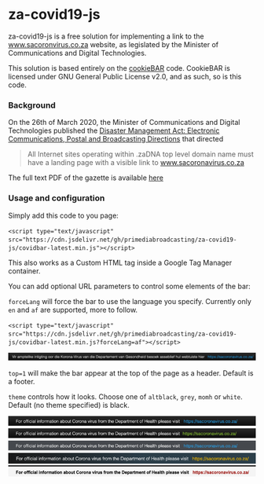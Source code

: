 za-covid19-js
=============

za-covid19-js is a free solution for implementing a link to the www.sacoronvirus.co.za website, as legislated by the Minister of Communications and Digital Technologies.

This solution is based entirely on the [cookieBAR](https://cookie-bar.eu/) code.  CookieBAR is licensed under GNU General Public License v2.0, and as such, so is this code.

### Background

On the 26th of March 2020, the Minister of Communications and Digital Technologies published the [Disaster Management Act: Electronic Communications, Postal and Broadcasting Directions](https://www.gov.za/documents/disaster-management-act-electronic-communications-postal-and-broadcasting-directions-26) that directed

> All Internet sites operating within .zaDNA top level domain name must have a landing page with a visible link to www.sacoronavirus.co.za

The full text PDF of the gazette is available [here](https://www.gov.za/sites/default/files/gcis_document/202003/43164gon-417.pdf)


### Usage and configuration

Simply add this code to you page:

`<script type="text/javascript" src="https://cdn.jsdelivr.net/gh/primediabroadcasting/za-covid19-js/covidbar-latest.min.js"></script>`

This also works as a Custom HTML tag inside a Google Tag Manager container.

You can add optional URL parameters to control some elements of the bar:

`forceLang` will force the bar to use the language you specify.  Currently only `en` and `af` are supported, more to follow.

`<script type="text/javascript" src="https://cdn.jsdelivr.net/gh/primediabroadcasting/za-covid19-js/covidbar-latest.min.js?forceLang=af"></script>`

![Afrikaans](images/lang-af.png "Afrikaans")

`top=1` will make the bar appear at the top of the page as a header.  Default is a footer.

`theme` controls how it looks.  Choose one of `altblack`, `grey`, `momh` or `white`.  Default (no theme specified) is black.

![default](images/theme-black.png "Default theme")
![theme=altblack](images/theme-altblack.png "theme=altblack")
![theme=grey](images/theme-grey.png "theme=grey")
![theme=momh](images/theme-momh.png "theme=momh")
![theme=white](images/theme-white.png "white")
